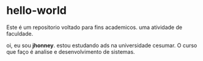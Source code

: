 # hello-world
Este é um repositorio voltado para fins academicos. uma atividade de faculdade.

oi, eu sou **jhonney**. estou estudando ads na universidade cesumar. O curso que faço é analise e desenvolvimento de sistemas.
